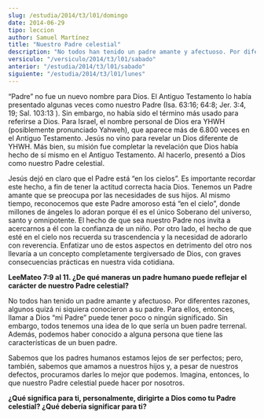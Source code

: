 ```yaml
---
slug: /estudia/2014/t3/l01/domingo
date: 2014-06-29
tipo: leccion
author: Samuel Martínez
title: "Nuestro Padre celestial"
description: "No todos han tenido un padre amante y afectuoso. Por diferentes razones, algunos quizá ni siquiera conocieron a su padre. Para ellos, entonces, llamar a Dios “mi Padre” puede tener poco o ningún significado. Sin embargo, todos tenemos una idea de lo que sería un..."
versiculo: "/versiculo/2014/t3/l01/sabado"
anterior: "/estudia/2014/t3/l01/sabado"
siguiente: "/estudia/2014/t3/l01/lunes"
---
```


“Padre” no fue un nuevo nombre para Dios. El Antiguo Testamento lo había presentado algunas veces como nuestro Padre (Isa. 63:16; 64:8; Jer. 3:4, 19; Sal. 103:13 ). Sin embargo, no había sido el término más usado para referirse a Dios. Para Israel, el nombre personal de Dios era YHWH (posiblemente pronunciado Yahweh), que aparece más de 6.800 veces en el Antiguo Testamento. Jesús no vino para revelar un Dios diferente de YHWH. Más bien, su misión fue completar la revelación que Dios había hecho de sí mismo en el Antiguo Testamento. Al hacerlo, presentó a Dios como nuestro Padre celestial.

Jesús dejó en claro que el Padre está “en los cielos”. Es importante recordar este hecho, a fin de tener la actitud correcta hacia Dios. Tenemos un Padre amante que se preocupa por las necesidades de sus hijos. Al mismo tiempo, reconocemos que este Padre amoroso está “en el cielo”, donde millones de ángeles lo adoran porque él es el único Soberano del universo, santo y omnipotente. El hecho de que sea nuestro Padre nos invita a acercarnos a él con la confianza de un niño. Por otro lado, el hecho de que esté en el cielo nos recuerda su trascendencia y la necesidad de adorarlo con reverencia. Enfatizar uno de estos aspectos en detrimento del otro nos llevaría a un concepto completamente tergiversado de Dios, con graves consecuencias prácticas en nuestra vida cotidiana.

**LeeMateo 7:9 al 11. ¿De qué maneras un padre humano puede reflejar el carácter de nuestro Padre celestial?**

No todos han tenido un padre amante y afectuoso. Por diferentes razones, algunos quizá ni siquiera conocieron a su padre. Para ellos, entonces, llamar a Dios “mi Padre” puede tener poco o ningún significado. Sin embargo, todos tenemos una idea de lo que sería un buen padre terrenal. Además, podemos haber conocido a alguna persona que tiene las características de un buen padre.

Sabemos que los padres humanos estamos lejos de ser perfectos; pero, también, sabemos que amamos a nuestros hijos y, a pesar de nuestros defectos, procuramos darles lo mejor que podemos. Imagina, entonces, lo que nuestro Padre celestial puede hacer por nosotros.

**¿Qué significa para ti, personalmente, dirigirte a Dios como tu Padre celestial? ¿Qué debería significar para ti?**
